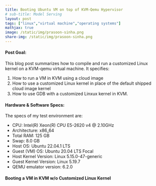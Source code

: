 ```yaml
---
title: Booting Ubuntu VM on top of KVM-Qemu Hypervisor
# sub-title: Model Serving
layout: post
tags: ["linux","virtual machine","operating systems"]
mathjax: true
image: /static/img/prasoon-sinha.png
share-img: /static/img/prasoon-sinha.png
---
```


#### Post Goal:

This blog post summarizes how to compile and run a customized Linux kernel on a KVM-qemu virtual machine. It specifies:
1. How to run a VM in KVM using a cloud image
2. How to use a customized Linux kernel in place of the default shipped cloud image kernel
3. How to use GDB with a customized Linxux kernel in KVM.

#### Hardware & Software Specs:

The specs of my test environment are: 
- CPU: Intel(R) Xeon(R) CPU E5-2620 v4 @ 2.10GHz
- Architecture: x86_64
- Total RAM: 125 GB
- Swap: 8.0 GB
- Host OS: Ubuntu 22.04.1 LTS
- Guest (VM) OS: Ubuntu 20.04 LTS Focal
- Host Kernel Version: Linux 5.15.0-47-generic
- Guest Kernel Version: Linux 5.19.7
- QEMU emulator version: 6.2.0

#### Booting a VM in KVM w/o Customized Linux Kernel

